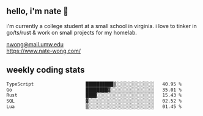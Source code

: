 ## hello, i'm nate 👋
i'm currently a college student at a small school in virginia. i love to tinker in go/ts/rust & work on small projects for my homelab.

nwong@mail.umw.edu <br/>
https://www.nate-wong.com/

## weekly coding stats
<!--START_SECTION:waka-->

```txt
TypeScript                   ██████████▒░░░░░░░░░░░░░░   40.95 %
Go                           ████████▓░░░░░░░░░░░░░░░░   35.01 %
Rust                         ████░░░░░░░░░░░░░░░░░░░░░   15.43 %
SQL                          ▓░░░░░░░░░░░░░░░░░░░░░░░░   02.52 %
Lua                          ▒░░░░░░░░░░░░░░░░░░░░░░░░   01.45 %
```

<!--END_SECTION:waka-->
